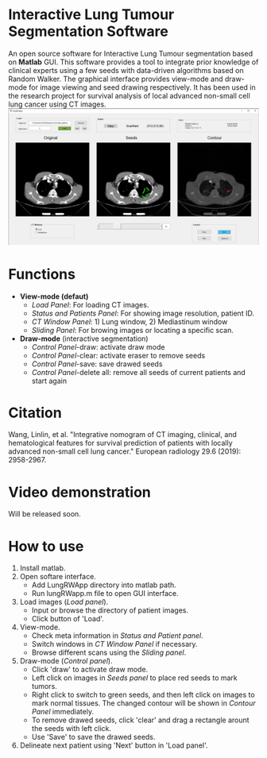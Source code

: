 # Interactive Lung Tumour Segmentation Software
An open source software for Interactive Lung Tumour segmentation based on **Matlab** GUI. This software provides a tool to integrate prior knowledge of clinical experts using a few seeds with data-driven algorithms based on Random Walker. The graphical interface provides view-mode and draw-mode for image viewing and seed drawing respectively. It has been used in the research project for survival analysis of local advanced non-small cell lung cancer using CT images. ![software interface](https://github.com/bowenxin/lung_seg_interactive/blob/main/images/interface.png)

# Functions
- **View-mode (defaut)**
  - *Load Panel*: For loading CT images.
  - *Status and Patients Panel*: For showing image resolution, patient ID.
  - *CT Window Panel*: 1) Lung window, 2) Mediastinum window
  - *Sliding Panel*: For browing images or locating a specific scan.
- **Draw-mode** (interactive segmentation)
  - *Control Panel*-draw: activate draw mode
  - *Control Panel*-clear: activate eraser to remove seeds
  - *Control Panel*-save: save drawed seeds
  - *Control Panel*-delete all: remove all seeds of current patients and start again

# Citation
Wang, Linlin, et al. "Integrative nomogram of CT imaging, clinical, and hematological features for survival prediction of patients with locally advanced non-small cell lung cancer." 
European radiology 29.6 (2019): 2958-2967.

# Video demonstration
Will be released soon.

# How to use
1) Install matlab.
2) Open softare interface.
    - Add LungRWApp directory into matlab path.
    - Run lungRWapp.m file to open GUI interface. 
3) Load images (*Load panel*).
    - Input or browse the directory of patient images.
    - Click button of 'Load'.
4) View-mode.
    - Check meta information in *Status and Patient panel*. 
    - Switch windows in *CT Window Panel* if necessary. 
    - Browse different scans using the *Sliding panel*. 
5) Draw-mode (*Control panel*). 
    - Click 'draw' to activate draw mode. 
    - Left click on images in *Seeds panel* to place red seeds to mark tumors.
    - Right click to switch to green seeds, and then left click on images to mark normal tissues. The changed contour will be shown in *Contour Panel* immediately. 
    - To remove drawed seeds, click 'clear' and drag a rectangle arount the seeds with left click. 
    - Use 'Save' to save the drawed seeds. 
6) Delineate next patient using 'Next' button in 'Load panel'. 
